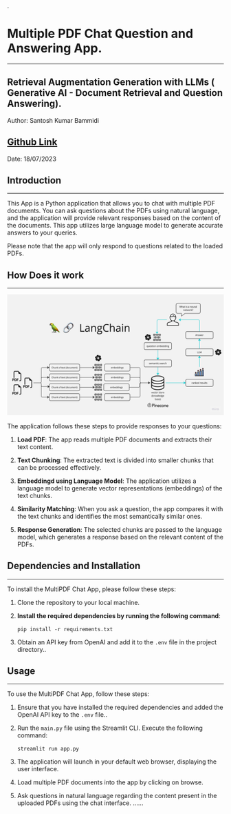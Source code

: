 .

# Multiple PDF Chat Question and Answering App.
--------------------------------------------

## Retrieval Augmentation Generation with LLMs ( Generative AI - Document Retrieval and Question Answering).

Author: Santosh Kumar Bammidi

[Github Link](https://github.com/santoshbammidi07/querry_multiple_docs_using_langchains_llms.git)
-
Date: 18/07/2023

## Introduction
----------------
This App is a Python application that allows you to chat with multiple PDF documents. You can ask questions about the PDFs using natural language, and the application will provide relevant responses based on the content of the documents. This app utilizes large language model to generate accurate answers to your queries.

Please note that the app will only respond to questions related to the loaded PDFs.

## How Does it work 
--------------------

![MultiPDF Chat App Diagram](./docs/PDF-LangChain.jpg)

The application follows these steps to provide responses to your questions:

1. **Load PDF**: The app reads multiple PDF documents and extracts their text content.

2. **Text Chunking**: The extracted text is divided into smaller chunks that can be processed effectively.

3. **Embeddingd using Language Model**: The application utilizes a language model to generate vector representations (embeddings) of the text chunks.

4. **Similarity Matching**: When you ask a question, the app compares it with the text chunks and identifies the most semantically similar ones.

5. **Response Generation**: The selected chunks are passed to the language model, which generates a response based on the relevant content of the PDFs.

## Dependencies and Installation
----------------------------------
To install the MultiPDF Chat App, please follow these steps:

1. Clone the repository to your local machine.

2. **Install the required dependencies by running the following command**:
   ```
   pip install -r requirements.txt
   ```

3. Obtain an API key from OpenAI and add it to the `.env` file in the project directory..

## Usage
-----------
To use the MultiPDF Chat App, follow these steps:

1. Ensure that you have installed the required dependencies and added the OpenAI API key to the `.env` file..

2. Run the `main.py` file using the Streamlit CLI. Execute the following command:
   ```
   streamlit run app.py
   ```

3. The application will launch in your default web browser, displaying the user interface.

4. Load multiple PDF documents into the app by clicking on browse.

5. Ask questions in natural language regarding the content present in the uploaded PDFs using the chat interface.
......
   
